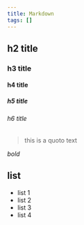 ```yaml
---
title: Markdown
tags: []
---
```


## h2 title

### h3 title

#### h4 title

##### h5 title

###### h6 title

> this is a quoto text

*bold*

## list

- list 1
- list 2
- list 3
- list 4
